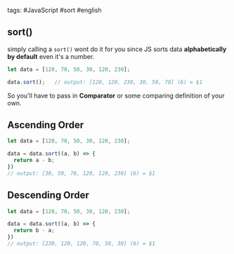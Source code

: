 tags: #JavaScript #sort #english

## sort()
simply calling a `sort()` wont do it for you since JS sorts data **alphabetically by default** even it's a number.
```js
let data = [120, 70, 50, 30, 120, 230];

data.sort();   // output: [120, 120, 230, 30, 50, 70] (6) = $1
```

So you'll have to pass in **Comparator** or some comparing definition of your own.

## Ascending Order
```js
let data = [120, 70, 50, 30, 120, 230];

data = data.sort((a, b) => {
  return a - b;
})
// output: [30, 50, 70, 120, 120, 230] (6) = $1
```

## Descending Order
```js
let data = [120, 70, 50, 30, 120, 230];

data = data.sort((a, b) => {
  return b - a;
})
// output: [230, 120, 120, 70, 50, 30] (6) = $1
```